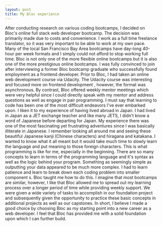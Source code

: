 ```yaml
---
layout: post
title: My Bloc experience
---
```


After conducting research on various coding bootcamps, I decided on Bloc's online full stack web developer bootcamp. The decision was primarily made due to costs and convenience. I work as a full time freelance translator, so it was very important to be able to work at my own pace. Many of the local San Francisco Bay Area bootcamps have day-long 40-hour per week formats and I simply could not afford to stop working full time. Bloc is not only one of the more flexible online bootcamps but it is also one of the more prestigious online bootcamps. I was fully convinced to join after interviewing a former Bloc bootcamp graduate who successfully found employment as a frontend developer. 
Prior to Bloc, I had taken an online web development course via Udacity. The Udacity course was interesting and focused more on frontend development , however, the format was asynchronous. By contrast, Bloc offered weekly mentor meetings which were very helpful  since I could directly speak with my mentor and address questions as well as engage in pair programming. 
I must say that learning to code has been one of the most difficult endeavors I've ever embarked upon. I liken it to my experience of having lived abroad in Japan. I had lived in Japan as a JET exchange teacher and like many JETS, I didn't know a word of Japanese before departing for Japan. My experience there was one of the most fascinating yet frustrating adventures since I was basically illiterate in Japanese. I remember looking all around me and seeing these beautiful Japanese kanji  (Chinese characters) and hiragana and katakana. I wanted to know what it all meant but it would take much time to slowly learn the language and put meaning to those foreign characters. This is what programming is like for me, especially in the beginning. There are so many concepts to learn in terms of the programming language and it's syntax as well as the logic behind your program.  Something as seemingly simple as outputting your data appeared to be much more complex. I had to learn patience and learn to break down each coding problem into smaller component s. Bloc taught me how to do this.
I imagine that most bootcamps are similar, however, I like that Bloc allowed me to spread out my learning process over a longer period of time while providing weekly support. We were given a wide variety of tasks to accomplish in our foundation project and subsequently given the opportunity to practice these basic concepts in additional projects as well as our capstones.
In short,  I believe I made a good choice by choosing Bloc as my starting point into a new career as a web developer.  I feel that Bloc has provided me with a solid foundation upon which I can further build. 
